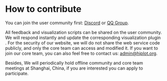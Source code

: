 # How to contribute

You can join the user community first: [Discord](https://discord.gg/vX6tSax) or [QQ Group](https://docs.qq.com/doc/DS1RJcVZXbHZQT2lV).

All feedback and visualization scripts can be shared on the user community. We will respond instantly and update the corresponding visualization plugin . For the security of our website, we will do not share the web service code publicly, and only the core team can access and modified it. If you want to join our core team, you can also feel free to contact us: admin@hiplot.org.

Besides, We will periodically hold offline community and core team meetings at Shanghai, China, if you are interested you can apply to participate.
